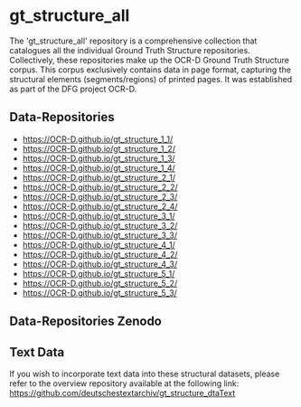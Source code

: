 
# gt_structure_all

The 'gt_structure_all' repository is a comprehensive collection that catalogues all the individual Ground Truth Structure repositories. Collectively, these repositories make up the OCR-D Ground Truth Structure corpus. This corpus exclusively contains data in page format, capturing the structural elements (segments/regions) of printed pages. It was established as part of the DFG project OCR-D.
 
 

## Data-Repositories
 - https://OCR-D.github.io/gt_structure_1_1/
 - https://OCR-D.github.io/gt_structure_1_2/
 - https://OCR-D.github.io/gt_structure_1_3/
 - https://OCR-D.github.io/gt_structure_1_4/
 - https://OCR-D.github.io/gt_structure_2_1/
 - https://OCR-D.github.io/gt_structure_2_2/
 - https://OCR-D.github.io/gt_structure_2_3/
 - https://OCR-D.github.io/gt_structure_2_4/
 - https://OCR-D.github.io/gt_structure_3_1/
 - https://OCR-D.github.io/gt_structure_3_2/
 - https://OCR-D.github.io/gt_structure_3_3/
 - https://OCR-D.github.io/gt_structure_4_1/
 - https://OCR-D.github.io/gt_structure_4_2/
 - https://OCR-D.github.io/gt_structure_4_3/
 - https://OCR-D.github.io/gt_structure_5_1/
 - https://OCR-D.github.io/gt_structure_5_2/
 - https://OCR-D.github.io/gt_structure_5_3/

## Data-Repositories Zenodo


 
## Text Data

If you wish to incorporate text data into these structural datasets, please refer to the overview repository available at the following link:  https://github.com/deutschestextarchiv/gt_structure_dtaText












